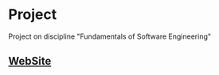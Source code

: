 # Project
Project on discipline "Fundamentals of Software Engineering"

## [WebSite](https://goranastasii.github.io/Project/SnakeWebsite/)
